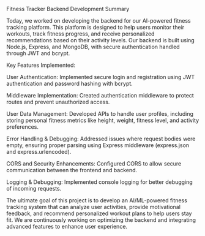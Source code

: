 Fitness Tracker Backend Development Summary

Today, we worked on developing the backend for our AI-powered fitness tracking platform. This platform is designed to help users monitor their workouts, track fitness progress, and receive personalized recommendations based on their activity levels. Our backend is built using Node.js, Express, and MongoDB, with secure authentication handled through JWT and bcrypt.

Key Features Implemented:

User Authentication: Implemented secure login and registration using JWT authentication and password hashing with bcrypt.

Middleware Implementation: Created authentication middleware to protect routes and prevent unauthorized access.

User Data Management: Developed APIs to handle user profiles, including storing personal fitness metrics like height, weight, fitness level, and activity preferences.

Error Handling & Debugging: Addressed issues where request bodies were empty, ensuring proper parsing using Express middleware (express.json and express.urlencoded).

CORS and Security Enhancements: Configured CORS to allow secure communication between the frontend and backend.

Logging & Debugging: Implemented console logging for better debugging of incoming requests.

The ultimate goal of this project is to develop an AI/ML-powered fitness tracking system that can analyze user activities, provide motivational feedback, and recommend personalized workout plans to help users stay fit. We are continuously working on optimizing the backend and integrating advanced features to enhance user experience.

